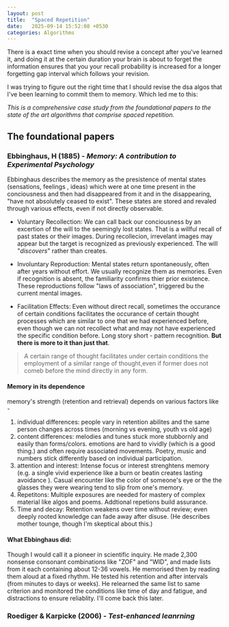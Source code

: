 ```yaml
---
layout: post
title:  "Spaced Repetition"
date:   2025-09-14 15:52:08 +0530
categories: Algorithms
---
```

There is a exact time when you should revise a concept after you've learned it, and doing it at the certain duration your brain is about to forget the information ensures that you your recall probability is increased for a longer forgetting gap interval which follows your revision.

I was trying to figure out the right time that I should revise the dsa algos that I've been learning to commit them to memory. Which led me to this:

*This is a comprehensive case study from the foundational papers to the state of the art algorithms that comprise spaced repetition.*

## The foundational papers
### Ebbinghaus, H (1885) - *Memory: A contribution to Experimental Psychology*
Ebbinghaus describes the memory as the presistence of mental states (sensations, feelings , ideas) which were at one time present in the conciousness and then had disappeared from it and in the disappearing, "have not absolutely ceased to exist".
These states are stored and revaled through various effects, even if not directly observable.

- Voluntary Recollection: We can call back our conciousness by an excertion of the will to the seemingly lost states.
That is a willful recall of past states or their images. During recollecion, irrevelant images may appear but the target is recognized as previously experienced.
The will "*discovers*" rather than creates.

- Involuntary Reproduction: Mental states return spontaneously, often after years without effort. We usually recognize them as memories. Even if recognition is absent, the familiarity confirms thier prior existence. These reproductions follow "laws of association", triggered bu the current mental images.

- Facilitation Effects: Even without direct recall, sometimes the occurance of certain conditions facilitates the occurance of certain thought processes which are similar to one that we had experienced before, even though we can not recollect what and may not have experienced the specific condition before. Long story short - pattern recognition. **But there is more to it than just that**. 
> A certain range of thought facilitates under certain conditions the employment of a similar range of thought,even if former does not comeb before the mind directly in any form.

#### Memory in its dependence
memory's strength (retention and retrieval) depends on various factors like -
1. individual differences: people vary in retention abilites and the same person changes across times (morning vs evening, youth vs old age)
2. content differences: melodies and tunes stuck more stubbornly and easily than forms/colors. emotions are hard to vividly (which is a good thing.) and often require associated movements. Poetry, music and numbers stick differently based on individual participation.
3. attention and interest: Intense focus or interest strenghtens memory
(e.g. a single vivid experience like a burn or beatin creates lasting avoidance ). Casual encounter like the color of someone's eye or the the glasses they were wearing tend to slip from one's memory.
4. Repetitons: Multiple exposures are needed for mastery of complex material like algos and poems. Addtional repetions build assurance.
5. Time and decay: Retention weakens over time without review; even deeply rooted knowledge can fade away after disuse. (He describes mother tounge, though I'm skeptical about this.)

#### What Ebbinghaus did:

 Though I would call it a pioneer in scientific inquiry.
 He made 2,300 nonsense consonant combinations like "ZOF" and "WID", and made lists from it each containing about 12-36 vowels.
 He memorised then by reading them aloud at a fixed rhythm. He tested his retention and after intervals (from minutes to days or weeks). He relearned the same list to same criterion and monitored the conditions like time of day and fatigue, and distractions to ensure reliablity.
I'll come back this later.

### Roediger & Karpicke (2006) - *Test-enhanced leanrning*

